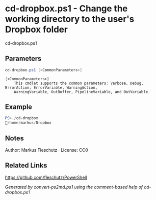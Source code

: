 # cd-dropbox.ps1 - Change the working directory to the user's Dropbox folder

cd-dropbox.ps1

## Parameters
```powershell
cd-dropbox.ps1 [<CommonParameters>]

```

```
[<CommonParameters>]
    This cmdlet supports the common parameters: Verbose, Debug, ErrorAction, ErrorVariable, WarningAction, 
    WarningVariable, OutBuffer, PipelineVariable, and OutVariable.
```

## Example
```powershell
PS>./cd-dropbox
📂/home/markus/Dropbox
```


## Notes
Author: Markus Fleschutz · License: CC0

## Related Links
https://github.com/fleschutz/PowerShell

*Generated by convert-ps2md.ps1 using the comment-based help of cd-dropbox.ps1*
